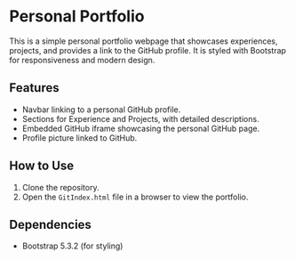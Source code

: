 # Personal Portfolio

This is a simple personal portfolio webpage that showcases experiences, projects, and provides a link to the GitHub profile. It is styled with Bootstrap for responsiveness and modern design.

## Features
- Navbar linking to a personal GitHub profile.
- Sections for Experience and Projects, with detailed descriptions.
- Embedded GitHub iframe showcasing the personal GitHub page.
- Profile picture linked to GitHub.

## How to Use
1. Clone the repository.
2. Open the `GitIndex.html` file in a browser to view the portfolio.

## Dependencies
- Bootstrap 5.3.2 (for styling)
